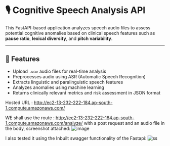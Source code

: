 # 🎙️ Cognitive Speech Analysis API

This FastAPI-based application analyzes speech audio files to assess potential cognitive anomalies based on clinical speech features such as **pause ratio**, **lexical diversity**, and **pitch variability**.

---

## 🔧 Features

- Upload `.wav` audio files for real-time analysis
- Preprocesses audio using ASR (Automatic Speech Recognition)
- Extracts linguistic and paralinguistic speech features
- Analyzes anomalies using machine learning
- Returns clinically relevant metrics and risk assessment in JSON format



Hosted URL : http://ec2-13-232-222-184.ap-south-1.compute.amazonaws.com/


WE shall use the route : http://ec2-13-232-222-184.ap-south-1.compute.amazonaws.com/analyze/ with a post request and an audio file in the body, screenshot attached:
![image](https://github.com/user-attachments/assets/5373b6a2-d13e-49b1-8848-481022845441)


I also tested it using the Inbuilt swagger functionality of the Fastapi:
![ss](https://github.com/user-attachments/assets/d40ad304-d5c0-494a-b5dc-1f4ceb81c3b7)




